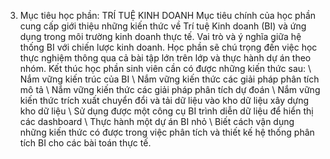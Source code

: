 3. Mục tiêu học phần: TRÍ TUỆ KINH DOANH
Mục tiêu chính của học phần cung cấp giới thiệu những kiến thức về Trí
tuệ Kinh doanh (BI) và ứng dụng trong môi trường kinh doanh thực tế. Vai
trò và ý nghĩa giữa hệ thống BI với chiến lược kinh doanh.
Học phần sẽ chú trọng đến việc học thực nghiệm thông qua cả bài tập lớn
trên lớp và thực hành dự án theo nhóm. Kết thúc học phần sinh viên cần
có được những kiến thức sau:
\ Nắm vững kiến trúc của BI
\ Nắm vững kiến thức các giải pháp phân tích mô tả
\ Nắm vững kiến thức các giải pháp phân tích dự đoán
\ Nắm vững kiến thức trích xuất chuyển đổi và tải dữ liệu vào kho dữ
liệu xây dựng kho dữ liệu
\ Sử dụng được một công cụ BI trình diễn dữ liệu để hiển thị các
dashboard
\ Thực hành một dự án BI nhỏ
\ Biết cách vận dụng những kiến thức có được trong việc phân tích và
thiết kế hệ thống phân tích BI cho các bài toán thực tế.
